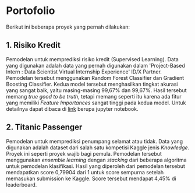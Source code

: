 # Portofolio
Berikut ini beberapa proyek yang pernah dilakukan:
## 1. Risiko Kredit
Pemodelan untuk memprediksi risiko kredit (Supervised Learning). Data yang digunakan adalah data yang pernah digunakan dalam 'Project-Based Intern : Data Scientist Virtual Internship Experience' ID/X Partner. Pemodelan tersebut menggunakan Random Forest Classifier dan Gradient Boosting Classifier. Kedua model tersebut menghasilkan tingkat akurasi yang sangat baik, yaitu masing-masing 99,67% dan 99,67%. Hasil tersebut memang _true good to be truth_, tetapi memang seperti itu karena ada fitur yang memiliki _Feature Importances_ sangat tinggi pada kedua model. Untuk detailnya dapat dibaca di [link](https://github.com/agnagigih/Portofolio/blob/main/Risiko%20Kredit/Risiko_Kredit.ipynb) berupa jupyter notebook.
## 2. Titanic Passenger
Pemodelan untuk memprediksi penumpang selamat atau tidak. Data yang digunakan adalah dataset dari salah satu kompetisi Kaggle jenis _Knowledge_. Proyek ini seperti proyek wajib bagi pemula. Pemodelan tersebut menggunakan _ensemble learning_ dengan _stacking_ dari beberapa algoritma untuk pemodelan klasifikasi. Hasil yang diperoleh dari pemodelan tersebut mendapatkan score 0,79904 dari 1 untuk score sempurna setelah memasukan submission ke Kaggle. Score tersebut mendapat 4,45% di leaderboard.
